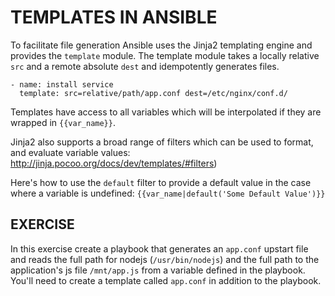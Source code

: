# TEMPLATES IN ANSIBLE

To facilitate file generation Ansible uses the Jinja2 templating engine and
provides the `template` module. The template module takes a locally relative
`src` and a remote absolute `dest` and idempotently generates files.

```
- name: install service
  template: src=relative/path/app.conf dest=/etc/nginx/conf.d/
```

Templates have access to all variables which will be interpolated if they are
wrapped in `{{var_name}}`.

Jinja2 also supports a broad range of filters which can be used to format, and
evaluate variable values:
http://jinja.pocoo.org/docs/dev/templates/#filters)

Here's how to use the `default` filter to provide a default value in the case
where a variable is undefined: `{{var_name|default('Some Default Value')}}`

## EXERCISE
In this exercise create a playbook that generates an `app.conf` upstart file and
reads the full path for nodejs (`/usr/bin/nodejs`) and the full path to the
application's js file `/mnt/app.js` from a variable defined in the playbook.
You'll need to create a template called `app.conf` in addition to the playbook.
